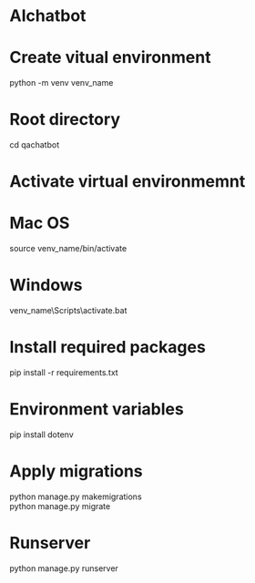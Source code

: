 # AIchatbot

# Create vitual environment
python -m venv venv_name

# Root directory
cd qachatbot

# Activate virtual environmemnt
# Mac OS
source venv_name/bin/activate
# Windows
venv_name\Scripts\activate.bat

# Install required packages
pip install -r requirements.txt

# Environment variables 
pip install dotenv

# Apply migrations
python manage.py makemigrations <br>
python manage.py migrate

# Runserver
python manage.py runserver

